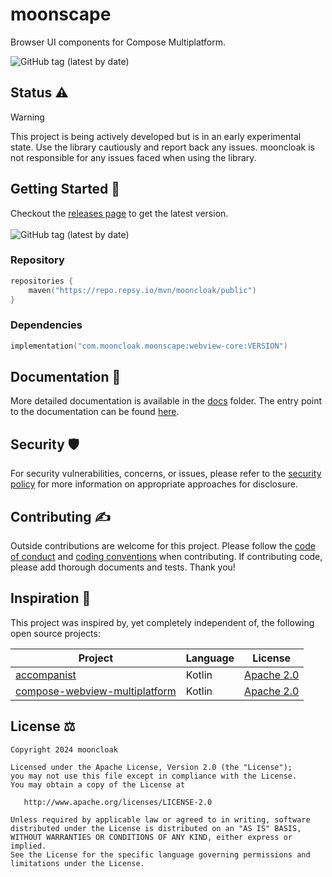 # moonscape

Browser UI components for Compose Multiplatform.

<img alt="GitHub tag (latest by date)" src="https://img.shields.io/github/v/tag/mooncloak/moonscape">

## Status ⚠️

> [!Warning]
> This project is being actively developed but is in an early experimental state. Use the library
> cautiously and report back any issues. mooncloak is not responsible for any issues faced when
> using
> the library.

## Getting Started 🏁

Checkout the [releases page](https://github.com/mooncloak/webview/releases) to get the latest version.
<br/><br/>
<img alt="GitHub tag (latest by date)" src="https://img.shields.io/github/v/tag/mooncloak/moonscape">

### Repository

```kotlin
repositories {
    maven("https://repo.repsy.io/mvn/mooncloak/public")
}
```

### Dependencies

```kotlin
implementation("com.mooncloak.moonscape:webview-core:VERSION")
```

## Documentation 📃

More detailed documentation is available in the [docs](docs/) folder. The entry point to the
documentation can be
found [here](docs/index.md).

## Security 🛡️

For security vulnerabilities, concerns, or issues, please refer to
the [security policy](SECURITY.md) for more
information on appropriate approaches for disclosure.

## Contributing ✍️

Outside contributions are welcome for this project. Please follow
the [code of conduct](CODE_OF_CONDUCT.md)
and [coding conventions](CODING_CONVENTIONS.md) when contributing. If contributing code, please add
thorough documents
and tests. Thank you!

## Inspiration 🧠

This project was inspired by, yet completely independent of, the following open source projects:

| Project                                                                                     | Language | License                                                                                        |
|---------------------------------------------------------------------------------------------|----------|------------------------------------------------------------------------------------------------|
| [accompanist](https://github.com/google/accompanist)                                        | Kotlin   | [Apache 2.0](https://github.com/google/accompanist/blob/main/LICENSE)                          |
| [compose-webview-multiplatform](https://github.com/KevinnZou/compose-webview-multiplatform) | Kotlin   | [Apache 2.0](https://github.com/KevinnZou/compose-webview-multiplatform/blob/main/LICENSE.txt) |

## License ⚖️

```
Copyright 2024 mooncloak

Licensed under the Apache License, Version 2.0 (the "License");
you may not use this file except in compliance with the License.
You may obtain a copy of the License at

   http://www.apache.org/licenses/LICENSE-2.0

Unless required by applicable law or agreed to in writing, software
distributed under the License is distributed on an "AS IS" BASIS,
WITHOUT WARRANTIES OR CONDITIONS OF ANY KIND, either express or implied.
See the License for the specific language governing permissions and
limitations under the License.
```
